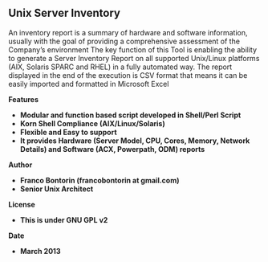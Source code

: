 Unix Server Inventory
-

An inventory report is a summary of hardware and software information, usually with the goal of providing a comprehensive assessment of the Company’s environment
The key function of this Tool is enabling the ability to generate a Server Inventory Report on all supported Unix/Linux platforms (AIX, Solaris SPARC and RHEL) in a fully automated way.
The report displayed in the end of the execution is CSV format that means it can be easily imported and formatted in Microsoft Excel


<b>Features<b/>

  * Modular and function based script developed in Shell/Perl Script
  * Korn Shell Compliance (AIX/Linux/Solaris)
  *	Flexible and Easy to support
  *	It provides Hardware (Server Model, CPU, Cores, Memory, Network Details) and Software (ACX, Powerpath, ODM) reports
 

<b>Author<b/>

  * Franco Bontorin (francobontorin at gmail.com)
  * Senior Unix Architect

<b>License<b/>
  * This is under GNU GPL v2

<b>Date<b/>

  * March 2013
